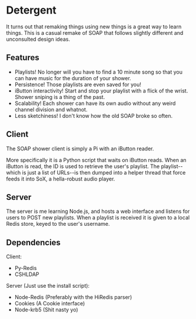 Detergent
=========

It turns out that remaking things using new things is a great way to learn things.
This is a casual remake of SOAP that follows slightly different and unconsulted design ideas.

Features
--------
* Playlists! No longer will you have to find a 10 minute song so that you can have music for the
  duration of your shower.
* Persistence! Those playlists are even saved for you!
* iButton interactivity! Start and stop your playlist with a flick of the wrist. Shower sniping is a
  thing of the past.
* Scalability! Each shower can have its own audio without any weird channel division and whatnot.
* Less sketchiness! I don't know how the old SOAP broke so often.

Client
------
The SOAP shower client is simply a Pi with an iButton reader.

More specifically it is a Python script that waits on iButton reads. When an iButton is read, the ID
is used to retrieve the user's playlist. The playlist--which is just a list of URLs--is then dumped 
into a helper thread that force feeds it into SoX, a hella-robust audio player.

Server
------
The server is me learning Node.js, and hosts a web interface and listens for users to POST new playlists.
When a playlist is received it is given to a local Redis store, keyed to the user's username.

Dependencies
------------
Client:
* Py-Redis
* CSHLDAP

Server (Just use the install script):
* Node-Redis (Preferably with the HiRedis parser)
* Cookies (A Cookie interface)
* Node-krb5 (Shit nasty yo)


